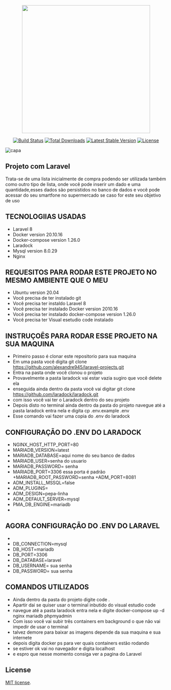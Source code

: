 <p align="center"><a href="https://laravel.com" target="_blank"><img src="https://raw.githubusercontent.com/laravel/art/master/logo-lockup/5%20SVG/2%20CMYK/1%20Full%20Color/laravel-logolockup-cmyk-red.svg" width="400"></a></p>

<p align="center">
<a href="https://travis-ci.org/laravel/framework"><img src="https://travis-ci.org/laravel/framework.svg" alt="Build Status"></a>
<a href="https://packagist.org/packages/laravel/framework"><img src="https://img.shields.io/packagist/dt/laravel/framework" alt="Total Downloads"></a>
<a href="https://packagist.org/packages/laravel/framework"><img src="https://img.shields.io/packagist/v/laravel/framework" alt="Latest Stable Version"></a>
<a href="https://packagist.org/packages/laravel/framework"><img src="https://img.shields.io/packagist/l/laravel/framework" alt="License"></a>
</p>

![capa](https://user-images.githubusercontent.com/69020659/170801974-33974a5a-2b80-49d7-a491-3786c2f0ad7b.png)
## Projeto com Laravel 

Trata-se de uma lista inicialmente de compra podendo ser utilizada também como outro tipo de lista,
onde você pode inserir um dado e uma quantidade,esses dados são persistidos no banco de dados e você
pode acessar do seu smartfone no supermercado se caso for este seu objetivo de uso 

## TECNOLOGIIAS USADAS
+ Laravel 8
+ Docker version 20.10.16
+ Docker-compose version 1.26.0
+ Laradock
+ Mysql version  8.0.29
+ Nginx
## REQUESITOS PARA RODAR ESTE PROJETO NO MESMO AMBIENTE QUE O MEU
+ Ubuntu version  20.04
+ Você precisa de ter instalado git
+ Você precisa ter instaldo Laravel 8
+ Você precisa ter instalado Docker version 2010.16
+ Você precisa ter instalado docker-compose version 1.26.0
+ Você precisa ter Visual esetudio code instalado

## INSTRUÇOẼS PARA RODAR ESSE PROJETO NA SUA MAQUINA

+ Primeiro passo é clonar este repositorio para sua maquina
+ Em uma pasta você digita git clone https://github.com/alexandre945/laravel-projects.git
+ Entra na pasta onde você clonou o projeto 
+ Provavelmente a pasta laradock vai estar vazia sugiro que você delete ela 
+ enseguida ainda dentro da pasta você vai digitar git clone https://github.com/laradock/laradock.git
+ com isso você vai ter o Laradock dentro do seu projeto
+ Depois disto no terminal ainda dentro da pasta do projeto navegue até a pasta laradock entra nela e  digita cp .env.example .env
+ Esse comando vai fazer uma copia do .env do laradock
## CONFIGURAÇÃO DO .ENV DO LARADOCK
+ NGINX_HOST_HTTP_PORT=80
+ MARIADB_VERSION=latest
+ MARIADB_DATABASE=aqui nome do  seu banco de dados 
+ MARIADB_USER=senha do usuario
+ MARIADB_PASSWORD= senha
+ MARIADB_PORT=3306 essa porta é padrão 
+MARIADB_ROOT_PASSWORD=senha
+ADM_PORT=8081
+ ADM_INSTALL_MSSQL=false
+ ADM_PLUGINS=
+ ADM_DESIGN=pepa-linha
+ ADM_DEFAULT_SERVER=mysql
+ PMA_DB_ENGINE=mariadb
+ 
## AGORA CONFIGURAÇÃO DO .ENV DO LARAVEL
+ 
+ DB_CONNECTION=mysql
+ DB_HOST=mariadb
+ DB_PORT=3306
+ DB_DATABASE=laravel
+ DB_USERNAME= sua senha
+ DB_PASSWORD= sua senha

## COMANDOS UTILIZADOS

+ Ainda dentro da pasta do projeto digite code .
+ Apartir dai se quiser usar o terminal inbutido do visual estudio code
+ navegue até a pasta laradock entra nela e digite docker-compose up -d nginx mariadb phpmyadmin
+ Com isso você vai subir três containers em background o que não vai impedir de usar o terminal
+ talvez demore para baixar as imagens depende da sua maquina e sua internete 
+ depois digita docker ps para ver quais containers estão rodando
+ se estiver ok vai no navegador e digita localhost
+ e espro que nesse momento consiga ver a pagina do Laravel


## License

 [MIT license](https://opensource.org/licenses/MIT).
